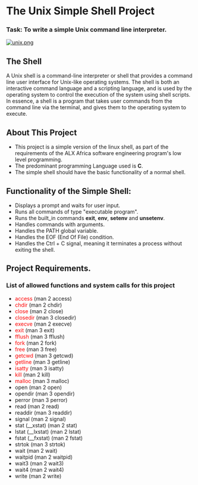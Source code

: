 # The Unix Simple Shell Project
### Task: To write a simple Unix command line interpreter.
[![unix.png](https://i.postimg.cc/jjYs4Kmt/unix.png)](https://postimg.cc/RWG5MrvD)
## The Shell
A Unix shell is a command-line interpreter or shell that provides a command line user interface for Unix-like operating systems. The shell is both an interactive command language and a scripting language, and is used by the operating system to control the execution of the system using shell scripts.
In essence, a shell is a program that takes user commands from the command line via the terminal, and gives them to the operating system to execute.
## About This Project
* This project is a simple version of the linux shell, as part of the requirements of the ALX Africa software engineering program's low level programming.
* The predominant programming Language used is **C**. 
* The simple shell should have the basic functionality of a normal shell.
## Functionality of the Simple Shell:
* Displays a prompt and waits for user input.
* Runs all commands of type "executable program".
* Runs the built_in commands **exit**, **env**, **setenv** and **unsetenv**.
* Handles commands with arguments.
* Handles the PATH global variable.
* Handles the EOF (End Of File) condition.
* Handles the Ctrl + C signal, meaning it terminates a process without exiting the shell.
## Project Requirements.
### List of allowed functions and system calls for this project
* <span style="color: red"> access </span> (man 2 access)
* <span style="color: red"> chdir </span> (man 2 chdir)
* <span style="color: red"> close </span> (man 2 close)
* <span style="color: red"> closedir </span> (man 3 closedir)
* <span style="color: red"> execve </span> (man 2 execve)
* <span style="color: red"> exit </span> (man 3 exit)
* <span style="color: red"> fflush </span> (man 3 fflush)
* <span style="color: red"> fork </span> (man 2 fork)
* <span style="color: red"> free </span> (man 3 free)
* <span style="color: red"> getcwd </span> (man 3 getcwd)
* <span style="color: red"> getline </span> (man 3 getline)
* <span style="color: red"> isatty </span> (man 3 isatty)
* <span style="color: red"> kill </span> (man 2 kill)
* <span style="color: red"> malloc </span> (man 3 malloc)
* open (man 2 open)
* opendir (man 3 opendir)
* perror (man 3 perror)
* read (man 2 read)
* readdir (man 3 readdir)
* signal (man 2 signal)
* stat (__xstat) (man 2 stat)
* lstat (__lxstat) (man 2 lstat)
* fstat (__fxstat) (man 2 fstat)
* strtok (man 3 strtok)
* wait (man 2 wait)
* waitpid (man 2 waitpid)
* wait3 (man 2 wait3)
* wait4 (man 2 wait4)
* write (man 2 write)

